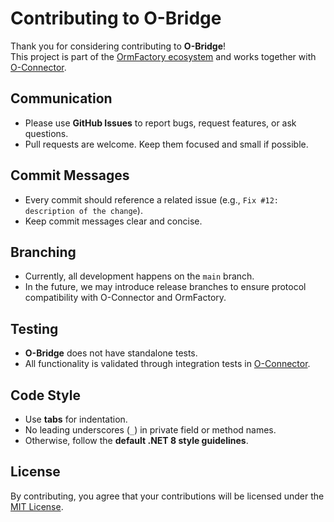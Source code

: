 # Contributing to O-Bridge

Thank you for considering contributing to **O-Bridge**!  
This project is part of the [OrmFactory ecosystem](https://ormfactory.com/) and works together with [O-Connector](https://github.com/OrmFactory/o-connector-net).
## Communication

- Please use **GitHub Issues** to report bugs, request features, or ask questions.  
- Pull requests are welcome. Keep them focused and small if possible.  
## Commit Messages

- Every commit should reference a related issue (e.g., `Fix #12: description of the change`).  
- Keep commit messages clear and concise.  
## Branching

- Currently, all development happens on the `main` branch.  
- In the future, we may introduce release branches to ensure protocol compatibility with O-Connector and OrmFactory.  
## Testing

- **O-Bridge** does not have standalone tests.  
- All functionality is validated through integration tests in [O-Connector](https://github.com/OrmFactory/o-connector-net).  
## Code Style

- Use **tabs** for indentation.  
- No leading underscores (`_`) in private field or method names.  
- Otherwise, follow the **default .NET 8 style guidelines**.  
## License

By contributing, you agree that your contributions will be licensed under the [MIT License](LICENSE).
